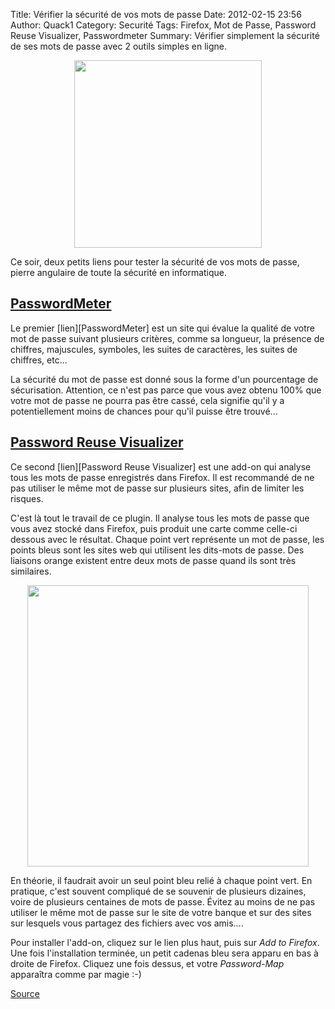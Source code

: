 Title: Vérifier la sécurité de vos mots de passe
Date: 2012-02-15 23:56
Author: Quack1
Category: Securité
Tags: Firefox, Mot de Passe, Password Reuse Visualizer, Passwordmeter
Summary: Vérifier simplement la sécurité de ses mots de passe avec 2 outils simples en ligne.

<div align=center><a href="static/upload/pass.png"><img src="static/upload/pass.png" width="300" align=center /></a></div>

</p>
Ce soir, deux petits liens pour tester la sécurité de vos mots de passe,
pierre angulaire de toute la sécurité en informatique.

[PasswordMeter][]
-----------------

</p>
Le premier [lien][PasswordMeter] est un site qui évalue la qualité de
votre mot de passe suivant plusieurs critères, comme sa longueur, la
présence de chiffres, majuscules, symboles, les suites de caractères,
les suites de chiffres, etc...

La sécurité du mot de passe est donné sous la forme d'un pourcentage de
sécurisation. Attention, ce n'est pas parce que vous avez obtenu 100%
que votre mot de passe ne pourra pas être cassé, cela signifie qu'il y a
potentiellement moins de chances pour qu'il puisse être trouvé...

[Password Reuse Visualizer][]
-----------------------------

</p>
Ce second [lien][Password Reuse Visualizer] est une add-on qui analyse
tous les mots de passe enregistrés dans Firefox. Il est recommandé de ne
pas utiliser le même mot de passe sur plusieurs sites, afin de limiter
les risques.

C'est là tout le travail de ce plugin. Il analyse tous les mots de passe
que vous avez stocké dans Firefox, puis produit une carte comme celle-ci
dessous avec le résultat. Chaque point vert représente un mot de passe,
les points bleus sont les sites web qui utilisent les dits-mots de
passe. Des liaisons orange existent entre deux mots de passe quand ils
sont très similaires.

<div align=center><a href="static/upload/password_reuse.png"><img src="static/upload/password_reuse.png" width="450" align="center" /></a></div> 

En théorie, il faudrait avoir un seul point bleu relié à chaque point
vert. En pratique, c'est souvent compliqué de se souvenir de plusieurs
dizaines, voire de plusieurs centaines de mots de passe. Évitez au moins
de ne pas utiliser le même mot de passe sur le site de votre banque et
sur des sites sur lesquels vous partagez des fichiers avec vos amis....

Pour installer l'add-on, cliquez sur le lien plus haut, puis sur *Add to
Firefox*. Une fois l'installation terminée, un petit cadenas bleu sera
apparu en bas à droite de Firefox. Cliquez une fois dessus, et votre
*Password-Map* apparaîtra comme par magie :-)

[Source][]

  [PasswordMeter]: http://www.passwordmeter.com/ "PasswordMeter"
  [Password Reuse Visualizer]: https://addons.mozilla.org/en-US/firefox/addon/password-reuse-visualizer/ "Password Reuse Visualizer"
  [Image Firefox Password Reuze Visualizer]: https://static.crazyws.fr/resources/blog/2012/02/firefox-extension-password-reuse-visualizer.png "Firefox Password Reuze Visualizer"
  [Source]: http://www.crazyws.fr/mozilla/une-extension-qui-illustre-la-reutilisation-de-mots-de-passe-UNGW3.html "Crazy WS - Reutilisation des mots de passe"
